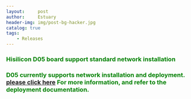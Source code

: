 ```yaml
---
layout:     post
author:     Estuary
header-img: img/post-bg-hacker.jpg
catalog: true
tags:
    - Releases
---
```


<h3><span style="color: #008000;"><strong>Hisilicon D05 board support standard network installation </strong></span></h3>
<h3><span style="color: #008000;"><strong>D05 currently supports network installation and deployment. <a href="https://github.com/open-estuary/estuary/blob/master/doc/Deploy_Manual.4All.md">please click here</a> For more information, and refer to the deployment documentation.</strong></span></h3>
</tr>
